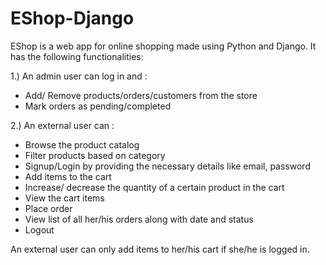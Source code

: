 # EShop-Django

EShop is a web app for online shopping  made using Python and Django. It has the following functionalities:

1.) An admin user can log in and :
- Add/ Remove products/orders/customers from the store
- Mark orders as pending/completed

2.) An external user can :
- Browse the product catalog
- Filter products based on category
- Signup/Login by providing the necessary details like email, password
- Add items to the cart
- Increase/ decrease the quantity of a certain product in the cart
- View the cart items
- Place order
- View list of all her/his orders along with date and status 
- Logout

An external user can only add items to her/his cart if she/he is logged in.
 
